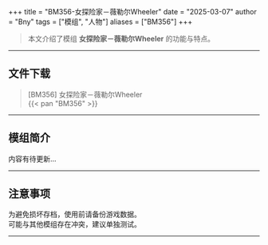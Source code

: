 +++
title = "BM356-女探险家－薇勒尔Wheeler"
date = "2025-03-07"
author = "Bny"
tags = ["模组", "人物"]
aliases = ["BM356"]
+++

> 本文介绍了模组 **女探险家－薇勒尔Wheeler** 的功能与特点。

---

## 文件下载

> [BM356] 女探险家－薇勒尔Wheeler  
{{< pan "BM356" >}}  

---

## 模组简介

>  
内容有待更新...  

---

## 注意事项

>  
为避免损坏存档，使用前请备份游戏数据。  
可能与其他模组存在冲突，建议单独测试。  

---

